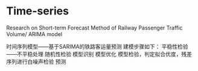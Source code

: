 # Time-series
 Research on Short-term Forecast Method of Railway Passenger Traffic Volume/ ARIMA model

时间序列模型——基于SARIMA的铁路客运量预测
建模步骤如下：
平稳性检验——不平稳处理
随机性检验
模型识别
模型优化
模型检验，判定拟合优度，残差序列进行白噪声检验
预测
